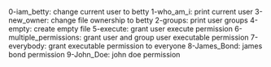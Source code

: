 0-iam_betty: change current user to betty
1-who_am_i: print current user
3-new_owner: change file ownership to betty
2-groups: print user groups
4-empty: create empty file
5-execute: grant user execute permission
6-multiple_permissions: grant user and group user executable permission
7-everybody: grant executable permission to everyone
8-James_Bond: james bond permission
9-John_Doe: john doe permission
